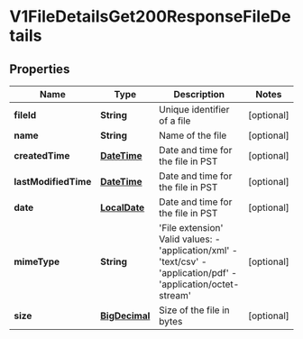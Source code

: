 
# V1FileDetailsGet200ResponseFileDetails

## Properties
Name | Type | Description | Notes
------------ | ------------- | ------------- | -------------
**fileId** | **String** | Unique identifier of a file |  [optional]
**name** | **String** | Name of the file |  [optional]
**createdTime** | [**DateTime**](DateTime.md) | Date and time for the file in PST |  [optional]
**lastModifiedTime** | [**DateTime**](DateTime.md) | Date and time for the file in PST |  [optional]
**date** | [**LocalDate**](LocalDate.md) | Date and time for the file in PST |  [optional]
**mimeType** | **String** | &#39;File extension&#39;  Valid values: - &#39;application/xml&#39; - &#39;text/csv&#39; - &#39;application/pdf&#39; - &#39;application/octet-stream&#39;  |  [optional]
**size** | [**BigDecimal**](BigDecimal.md) | Size of the file in bytes |  [optional]



